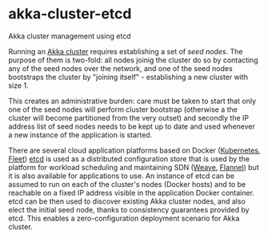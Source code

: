 # akka-cluster-etcd
Akka cluster management using etcd

Running an [Akka cluster](http://doc.akka.io/docs/akka/2.3.9/common/cluster.html) requires establishing a set of
_seed nodes_. The purpose of them is two-fold: all nodes joinig the cluster do so by contacting any of the seed 
nodes over the network, and one of the seed nodes bootstraps the cluster by "joining itself" - establishing a new 
cluster with size 1.

This creates an administrative burden: care must be taken to start that only one of the seed nodes will perform 
cluster bootstrap (otherwise a the cluster will become partitioned from the very outset) and secondly the IP 
address list of seed nodes needs to be kept up to date and used whenever a new instance of the application is 
started.

There are several cloud application platforms based on Docker ([Kubernetes](http://kubernetes.io/), 
[Fleet](https://coreos.com/using-coreos/clustering/)) [etcd](https://coreos.com/etcd/) is used as a distributed configuration store that is used by the platform for workload scheduling and maintaining SDN ([Weave](http://zettio.github.io/weave/), [Flannel](https://github.com/coreos/flannel)) but it is also available for applications to use. An instance of etcd can be assumed to run on each of the cluster's nodes (Docker hosts) and to be reachable on a fixed IP address visible in the application Docker container. etcd can be then used to discover existing Akka cluster nodes, and also elect the initial seed node, thanks to consistency guarantees provided by etcd. This enables a zero-configuration deployment scenario for Akka cluster.

